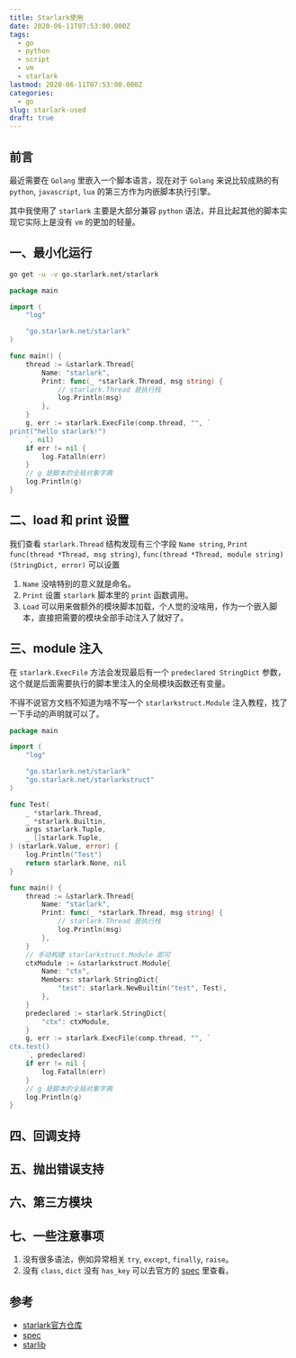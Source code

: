 ```yaml
---
title: Starlark使用
date: 2020-06-11T07:53:00.000Z
tags:
  - go
  - python
  - script
  - vm
  - starlark
lastmod: 2020-06-11T07:53:00.000Z
categories:
  - go
slug: starlark-used
draft: true
---
```


## 前言

最近需要在 `Golang` 里嵌入一个脚本语言，现在对于 `Golang` 来说比较成熟的有 `python`, `javascript`, `lua` 的第三方作为内嵌脚本执行引擎。

其中我使用了 `starlark` 主要是大部分兼容 `python` 语法，并且比起其他的脚本实现它实际上是没有 `vm` 的更加的轻量。

<!--more-->

## 一、最小化运行

``` bash
go get -u -v go.starlark.net/starlark
```


```go
package main

import (
    "log"

	"go.starlark.net/starlark"
)

func main() {
    thread := &starlark.Thread{
		Name: "starlark",
		Print: func(_ *starlark.Thread, msg string) {
            // starlark.Thread 是执行栈
			log.Println(msg)
		},
    }
    g, err := starlark.ExecFile(comp.thread, "", `
print("hello starlark!")
    `, nil)
    if err != nil {
        log.Fatalln(err)
    }
    // g 是脚本的全局对象字典
    log.Println(g)
}
```

## 二、load 和 print 设置

我们查看 `starlark.Thread` 结构发现有三个字段 `Name string`, `Print func(thread *Thread, msg string)`, `func(thread *Thread, module string) (StringDict, error)` 可以设置

1. `Name` 没啥特别的意义就是命名。
2. `Print` 设置 `starlark` 脚本里的 `print` 函数调用。
3. `Load` 可以用来做额外的模块脚本加载，个人觉的没啥用，作为一个嵌入脚本，直接把需要的模块全部手动注入了就好了。

## 三、module 注入

在 `starlark.ExecFile` 方法会发现最后有一个 `predeclared StringDict` 参数，这个就是后面需要执行的脚本里注入的全局模块函数还有变量。

不得不说官方文档不知道为啥不写一个 `starlarkstruct.Module` 注入教程，找了一下手动的声明就可以了。

```go
package main

import (
    "log"

    "go.starlark.net/starlark"
    "go.starlark.net/starlarkstruct"
)

func Test(
	_ *starlark.Thread,
	_ *starlark.Builtin,
	args starlark.Tuple,
	_ []starlark.Tuple,
) (starlark.Value, error) {
    log.Println("Test")
    return starlark.None, nil
}

func main() {
    thread := &starlark.Thread{
		Name: "starlark",
		Print: func(_ *starlark.Thread, msg string) {
            // starlark.Thread 是执行栈
			log.Println(msg)
		},
    }
    // 手动构建 starlarkstruct.Module 即可
    ctxModule := &starlarkstruct.Module{
		Name: "ctx",
		Members: starlark.StringDict{
			"test": starlark.NewBuiltin("test", Test),
		},
    }
    predeclared := starlark.StringDict{
        "ctx": ctxModule,
    }
    g, err := starlark.ExecFile(comp.thread, "", `
ctx.test()
    `, predeclared)
    if err != nil {
        log.Fatalln(err)
    }
    // g 是脚本的全局对象字典
    log.Println(g)
}
```


## 四、回调支持



## 五、抛出错误支持

## 六、第三方模块

## 七、一些注意事项

1. 没有很多语法，例如异常相关 `try`, `except`, `finally`, `raise`。
2. 没有 `class`, `dict` 没有 `has_key` 可以去官方的 [spec](https://github.com/google/starlark-go/blob/master/doc/spec.md) 里查看。

## 参考

- [starlark官方仓库](https://github.com/google/starlark-go)
- [spec](https://github.com/google/starlark-go/blob/master/doc/spec.md)
- [starlib](https://github.com/qri-io/starlib)
